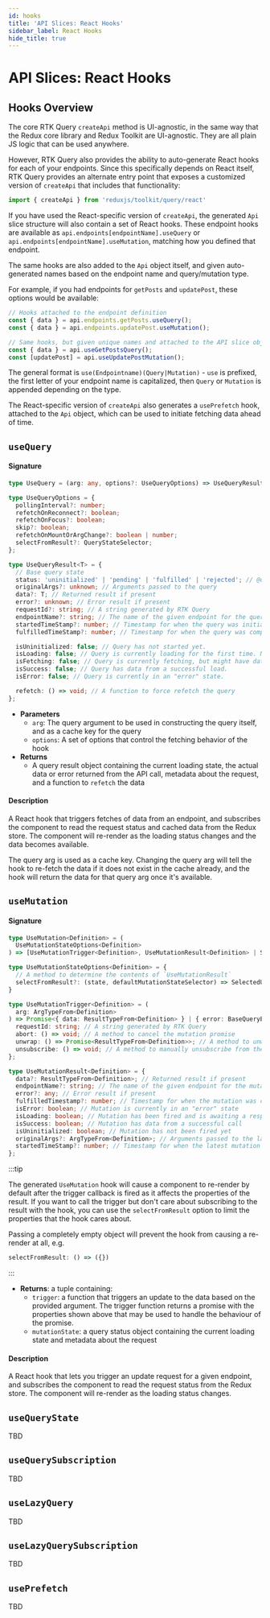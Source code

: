 ```yaml
---
id: hooks
title: 'API Slices: React Hooks'
sidebar_label: React Hooks
hide_title: true
---
```


# API Slices: React Hooks

## Hooks Overview

The core RTK Query `createApi` method is UI-agnostic, in the same way that the Redux core library and Redux Toolkit are UI-agnostic. They are all plain JS logic that can be used anywhere.

However, RTK Query also provides the ability to auto-generate React hooks for each of your endpoints. Since this specifically depends on React itself, RTK Query provides an alternate entry point that exposes a customized version of `createApi` that includes that functionality:

```js
import { createApi } from 'reduxjs/toolkit/query/react'
```

If you have used the React-specific version of `createApi`, the generated `Api` slice structure will also contain a set of React hooks. These endpoint hooks are available as `api.endpoints[endpointName].useQuery` or `api.endpoints[endpointName].useMutation`, matching how you defined that endpoint.

The same hooks are also added to the `Api` object itself, and given auto-generated names based on the endpoint name and query/mutation type.

For example, if you had endpoints for `getPosts` and `updatePost`, these options would be available:

```ts title="Generated React Hook names"
// Hooks attached to the endpoint definition
const { data } = api.endpoints.getPosts.useQuery();
const { data } = api.endpoints.updatePost.useMutation();

// Same hooks, but given unique names and attached to the API slice object
const { data } = api.useGetPostsQuery();
const [updatePost] = api.useUpdatePostMutation();
```

The general format is `use(Endpointname)(Query|Mutation)` - `use` is prefixed, the first letter of your endpoint name is capitalized, then `Query` or `Mutation` is appended depending on the type.

The React-specific version of `createApi` also generates a `usePrefetch` hook, attached to the `Api` object, which can be used to initiate fetching data ahead of time.

## `useQuery`

#### Signature

```ts
type UseQuery = (arg: any, options?: UseQueryOptions) => UseQueryResult;

type UseQueryOptions = {
  pollingInterval?: number;
  refetchOnReconnect?: boolean;
  refetchOnFocus?: boolean;
  skip?: boolean;
  refetchOnMountOrArgChange?: boolean | number;
  selectFromResult?: QueryStateSelector;
};

type UseQueryResult<T> = {
  // Base query state
  status: 'uninitialized' | 'pending' | 'fulfilled' | 'rejected'; // @deprecated - A string describing the query state
  originalArgs?: unknown; // Arguments passed to the query
  data?: T; // Returned result if present
  error?: unknown; // Error result if present
  requestId?: string; // A string generated by RTK Query
  endpointName?: string; // The name of the given endpoint for the query
  startedTimeStamp?: number; // Timestamp for when the query was initiated
  fulfilledTimeStamp?: number; // Timestamp for when the query was completed

  isUninitialized: false; // Query has not started yet.
  isLoading: false; // Query is currently loading for the first time. No data yet.
  isFetching: false; // Query is currently fetching, but might have data from an earlier request.
  isSuccess: false; // Query has data from a successful load.
  isError: false; // Query is currently in an "error" state.

  refetch: () => void; // A function to force refetch the query
};
```

- **Parameters**
  - `arg`: The query argument to be used in constructing the query itself, and as a cache key for the query
  - `options`: A set of options that control the fetching behavior of the hook
- **Returns**
  - A query result object containing the current loading state, the actual data or error returned from the API call, metadata about the request, and a function to `refetch` the data

#### Description

A React hook that triggers fetches of data from an endpoint, and subscribes the component to read the request status and cached data from the Redux store. The component will re-render as the loading status changes and the data becomes available.

The query arg is used as a cache key. Changing the query arg will tell the hook to re-fetch the data if it does not exist in the cache already, and the hook will return the data for that query arg once it's available.

## `useMutation`

#### Signature

```ts
type UseMutation<Definition> = (
  UseMutationStateOptions<Definition>
) => [UseMutationTrigger<Definition>, UseMutationResult<Definition> | SelectedUseMutationResult];

type UseMutationStateOptions<Definition> = {
  // A method to determine the contents of `UseMutationResult`
  selectFromResult?: (state, defaultMutationStateSelector) => SelectedUseMutationResult extends Record<string, any>
}

type UseMutationTrigger<Definition> = (
  arg: ArgTypeFrom<Definition>
) => Promise<{ data: ResultTypeFrom<Definition> } | { error: BaseQueryError | SerializedError }> & {
  requestId: string; // A string generated by RTK Query
  abort: () => void; // A method to cancel the mutation promise
  unwrap: () => Promise<ResultTypeFrom<Definition>>; // A method to unwrap the mutation call and provide the raw response/error
  unsubscribe: () => void; // A method to manually unsubscribe from the mutation call
};

type UseMutationResult<Definition> = {
  data?: ResultTypeFrom<Definition>; // Returned result if present
  endpointName?: string; // The name of the given endpoint for the mutation
  error?: any; // Error result if present
  fulfilledTimestamp?: number; // Timestamp for when the mutation was completed
  isError: boolean; // Mutation is currently in an "error" state
  isLoading: boolean; // Mutation has been fired and is awaiting a response
  isSuccess: boolean; // Mutation has data from a successful call
  isUninitialized: boolean; // Mutation has not been fired yet
  originalArgs?: ArgTypeFrom<Definition>; // Arguments passed to the latest mutation call
  startedTimeStamp?: number; // Timestamp for when the latest mutation was initiated
};
```

:::tip

The generated `UseMutation` hook will cause a component to re-render by default after the trigger callback is fired as it affects the properties of the result. If you want to call the trigger but don't care about subscribing to the result with the hook, you can use the `selectFromResult` option to limit the properties that the hook cares about.

Passing a completely empty object will prevent the hook from causing a re-render at all, e.g.
```ts
selectFromResult: () => ({})
```
:::

- **Returns**: a tuple containing:
  - `trigger`: a function that triggers an update to the data based on the provided argument. The trigger function returns a promise with the properties shown above that may be used to handle the behaviour of the promise.
  - `mutationState`: a query status object containing the current loading state and metadata about the request

#### Description

A React hook that lets you trigger an update request for a given endpoint, and subscribes the component to read the request status from the Redux store. The component will re-render as the loading status changes.

## `useQueryState`

TBD

## `useQuerySubscription`

TBD

## `useLazyQuery`

TBD

## `useLazyQuerySubscription`

TBD

## `usePrefetch`

TBD
